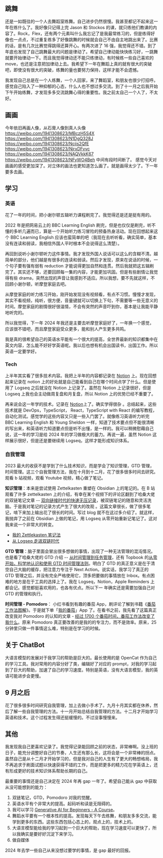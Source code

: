 ## 跳舞

还是一如既往的一个人去舞蹈室练舞。自己进步仍然很慢。我甚至都记不起来这一年在练什么了。我好像只记得上完 Jason 和 Stockos 的课，就只练他们教课的内容了。Rock，Flex，还有两个元素叫什么我忘记了是我最常练习的，但是练得好像也一点点，不过重复练多了好像跳舞的时候就会自己不由自主地跳出来了。比赛的话，是有几次比赛觉得跳得还算开心。有两次进了 16 强，我觉得还不错。到了年底也发现了自己跳舞最大的问题是律动了。希望自己律动能快快练习好，一跳舞就要开始律动一下。而且我觉得律动还不能只练律动，有时候练一些自己喜欢的 move，也还是注意把加律动上去。我希望下一年在舞蹈上真的就有很大的突破吧，即使没有很大的突破，练舞的量也要努力保持，这样才能不会遗憾。

我发现自己总是在一个人练舞，一个人回家，来了舞蹈室，和朋友也很少打招呼。感觉自己陷入了一种抑郁的心态，什么人也不想过多交流。到了十一月之后我开始下午开始练舞，才发现多多交流跳舞心得的重要性。我之前太自己一个人了，不太好。

## 画画

今年依旧再画人像，从石膏人像到真人头像
https://weibo.com/1941308623/MBczH5S4X
https://weibo.com/1941308623/N1DgQ328J
https://weibo.com/1941308623/Nciis2QfE
https://weibo.com/1941308623/NjrxDFvvc
https://weibo.com/1941308623/NAQVkkK67
https://weibo.com/1941308623/NFyWO4Beh
中间有段时间断了。
感觉今天对画画的感受更加深了。对立体的画法也更知道怎么画了。就是画得太少了。下一年要多去画。

## 学习

### 英语

花了一年的时间，把小谢尔顿五辑听力课程刷完了。我觉得还是还是挺有用的。

2022 年是把网易云上的 BBC Learning English 刷完，但是也仅仅是刷完，听不懂的多听几遍而已，算是一个开始听力练习冒险的预备热身活动。现在回想起来这个 BBC Learning English 应该也蛮简单的吧（我现在去听听看，确实简单，基本没有连读和弱读，我相信外国人平时根本不会说得这么清楚）。

再回到说听小谢尔顿听力这件事情。我才发现外国人说话可以这么的含糊不清。越简单的部分，他们越是有很多的连读和弱读。然后才发现，原来在说话的时候，一个句子要有强有弱有 reduction 才能说得更加自然和连贯。然后我就把这五辑刷完了。其实还不够，还要回顾每一集的内容，才能更加巩固。但是有些剧情让我觉得有些 drama，突然出现的声音让我感到不适应。所以我想，要不先就这样，不回顾小谢尔顿，听摩登家庭去吧。

从摩登家庭的听力练习开始，刚开始发现没有视频看，有点不习惯。慢慢才发现，其实不看视频，纯听，很方便，音量键就可以切换上下句，不需要等一些无意义的时间。摩登家庭的剧情很好很温情，不会有突然的声音吓到你，基本是让我能平静地听完的。

所以我觉得，下一年 2024 年我还是主要去听摩登家庭好了，一年换一个感觉，应该很不错吧，而且摩登家庭受众更多，能和别人产生更多共鸣。

我是真的很希望自己的英语水平能有一个很大的提高，全世界最新的知识都集中在英文内容，怎么能不好好学英语呢。我以后也想有机会出国读书，出国工作。所以英语一定要学好。

### Tech

上半年其实看了很多技术内容。我把上半年的内容都记录在 [Notion](https://www.notion.so/wuzhenquan/54218566e94e41b49fa224853bbae9c6?v=b6ea87e89f0140b999aa5bb634a56158&pvs=4) 上。现在回想起来记录在 notion 上的好处就是自己能看到自己在哪个时间点学了什么。但是使用了 Logseq 之后就没在 Notion 上记录了。虽然在 Notion 上记录很好，但是 Logseq 上我也会主动做周复盘和月复盘，所以 Notion 上的优势已经不重要了。

再来说会这一年学的技术。记录在 [Notion](https://www.notion.so/wuzhenquan/54218566e94e41b49fa224853bbae9c6?v=b6ea87e89f0140b999aa5bb634a56158&pvs=4)上了。确实学得很杂 。总结起来，这些技术就是 DevOps，TypeScript， React，TypeScript with React 的编写教程，自动化测试。感觉学的这些内容又只是一些入门罢了。就像练习英语听力听完 BBC Learning English 和 Young Sheldon 一样，知道了技术要点但不能很清晰的写出来，和英语听力知道要点但是听不出懂，是一样的。我可以稍微慰藉自己说，这一年的学习是给 2024 年的学习做极大的蓄力。再说一遍，虽然 Notion 这样展示很好，但是还是要继续用 Logseq，这样才能形成知识体系。

### 自我管理

2023 最大的收获不是学到了什么技术知识，而是学会了知识管理，GTD 管理， 时间管理。这三个自我管理方法，我在十月到十二月，花了很多很多时间去研究。观看 b 站视频，观看 Youtube 视频，精心做了笔记。

**知识管理**：本来是尝试使用 Zettelkasten 重塑在 Obsidian 上的笔记的。在 B 站观看了许多 zettelkasten 上的介绍，有幸在某个视频下的评论区翻到了哈桑大佬的双链笔记文章 -- [双向链接时代的快速无压记录](https://www.yuque.com/deerain/gannbs/ffqk2e)，被双链笔记的随意和灵活洗脑。于是我对笔记的记录方式产生了很大的改观 。这篇文章很长，做了很多笔记，啃下来加上输出花了很长的时间。写过 blog 就不在这过多介绍了。就这样，我抛弃了之前在 Obsidian 上做的笔记，用 Logseq 从零开始重新记笔记了。这对我来说一个非常大的转变。
 - [我的 Zettlekasten 笔记法](https://github.com/wuzhenquan/blog/issues/31)
 - [从 Logseq 走进双链时代](https://github.com/wuzhenquan/blog/issues/32)

**GTD 管理**：脑子里面会冒出很多想做的事情，出现了一种无法管理的混沌情况。也是看了哈桑大佬的 GTD 介绍 -- [从时间管理到任务管理](https://www.yuque.com/deerain/wqpb2o)，还有 Topbook 的[从零开始，科学地认识和使用 GTD 时间管理法则](https://www.bilibili.com/video/BV1wE411176Q?p=9&vd_source=d5ef9cf1090e4ba31d65cf0c9ae94f9b)。明白了 GTD 的真正意义是在于清空自己大脑的缓存，把注意力专注于 Next Action。说实话，我学习了真正的 GTD 管理之后，并没有完全严格使用它，顶多把要做的事情放在 Inbox。有点困难的地方是在于工具的选择上了。我在 Logseq，Notion，Apple Reminders 上都会记。感觉都挺喜欢用的，也各有优点。所以下一 年确实还是需要加强自己对 GTD 的管理和执行。

**时间管理 - Pomodoro**： 小红书看到有趣的番茄 App，刷评论了解到书籍《[番茄工作法图解](https://apps.apple.com/cn/app/%E6%88%91%E7%9A%84%E7%95%AA%E8%8C%84-%E7%95%AA%E8%8C%84%E9%92%9F%E6%9E%81%E7%AE%80%E8%87%AA%E5%BE%8B%E7%A5%9E%E5%99%A8%E8%80%83%E7%A0%94%E5%A4%8D%E7%9B%98%E5%AD%A6%E9%9C%B8%E5%BF%85%E5%A4%87/id1528322796)》。于是就下单「[我的番茄](https://apps.apple.com/cn/app/%E6%88%91%E7%9A%84%E7%95%AA%E8%8C%84-%E7%95%AA%E8%8C%84%E9%92%9F%E6%9E%81%E7%AE%80%E8%87%AA%E5%BE%8B%E7%A5%9E%E5%99%A8%E8%80%83%E7%A0%94%E5%A4%8D%E7%9B%98%E5%AD%A6%E9%9C%B8%E5%BF%85%E5%A4%87/id1528322796)」App 了。在看书之前，我先看了这篇真正改变我对 Pomodoro 的认知的文章 - [经过 1700 个番茄时间，番茄工作法改变了我什么](https://sspai.com/post/37307)。原来 Pomodoro 真正要改善的是我的的专注力，而不是效率。原来，25 分钟里只做一件事情这么难，特别是在学习的时候。

## 关于 ChatBot

大语言模型的发展对于我学习的帮助是巨大的。最长使用的是 OpenCat 作为自己的学习工具。我对常用的内容分好了类，编辑好了对应的 prompt，对我的学习起到了巨大的帮助，加速了自己的学习速度。特别是英语，没有大语言模型，我的英语可能进步会更慢。

## 9 月之后

花了很多很多时间研究自我管理，加上去做小手术了。九月十月其实都在休养，然后了解一些自我管理的方法。十一月开始总结自我管理的方法。十二月才开始学习英语和技术。这个过程发生得还挺缓慢的。不过没事慢慢来。

## 其他

我发现我自己更喜欢记录了。我觉得记录能回顾之前的状态，非常棒啊。没上班的日子，能充分调整好自己的节奏，人生还有那么长，这将会是一个非常棒的拐点。虽然自己是从十二月才开始学习的，但是我对自己的人生有了更大的畅想格局，我不再追求于刷面试题以快速获得不错的工作，而是把更多的精力花在学英语上，还有形成更好的技术知识体系帮助长期的自己。

最重要的事情还是自己决定在 2024 年再 gap 一年了。希望自己能从 gap 中获取从没可能想到的能力：
1. 双链笔记，GTD，Pomodoro 对我的觉醒。
2. 英语水平有个非常大的提高。起码听和读是无阻碍的。
3. 我可以学习 [Generative AI for Beginners - A Course](https://microsoft.github.io/generative-ai-for-beginners/#/?id=generative-ai-for-beginners-a-course)。
4. 舞蹈水平要有一个根本性的提高。发现每天下午去练舞，和朋友多多交流，能学到更多的东西。这些东西包括心态上的，观点上的，技术上的。
5. 大语言模型能给我的学习起到一个巨大的帮助，现在学习速度可以更快了，所以我确实是要好好沉淀下来学习。
6. 做自媒体

2024 年去学一些自己从来没想过要学的事情，是 gap 最好的回报。